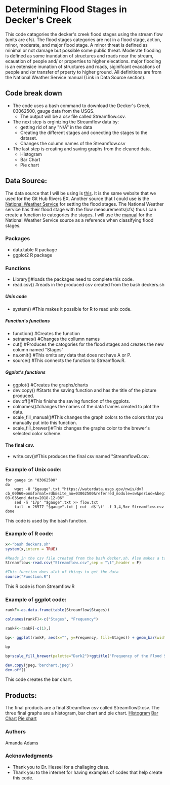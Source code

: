 
# Determining Flood Stages in Decker's Creek
This code catagories the decker's creek flood stages using the stream flow (units are cfs). The flood stages categories are not in a flood stage, action, minor, moderate, and major flood stage. A minor threat is defined as minimal or not damage but possible some public threat. Moderate flooding is defined as some inundation of structures and roads near the stream, ecauation of people and/ or properties to higher elecations. major flooding is an extensice inunation of structures and roads, siginifcant evacations of people and /or transfer of prperty to higher ground. All definitions are from the National Weather Service manual (Link in Data Source section).   



## Code break down
* The code uses a bash command to download the Decker's Creek, 03062500, gauge data from the USGS. 
	* The output will be a csv file called Streamflow.csv.
* The next step is orginizing the Streamflow data by:   
	* getting rid of any "N/A" in the data
	* Creating the different stages and conecting the stages to the dataset. 
	* Changes the column names of the Streamflow.csv
* The last step is creating and saving graphs from the cleaned data. 
	* Histogram 
	* Bar Chart
	* Pie chart

## Data Source:

The data source that I will be using is [this](https://waterdata.usgs.gov/wv/nwis/dv?cb_00060=on&format=rdb&site_no=03062500&referred_module=sw&period=&begin_date=1946-03-01&end_date=2018-12-15). It is the same website that we used for the Git Hub Rivers EX.  Another source that  I could use is the [National Weather Service](https://water.weather.gov/ahps2/hydrograph.php?gage=dckw2&wfo=pbz) for setting the flood stages. The National Weather service has their flood stage with the flow measurements(cfs) thus I can create a function to categories the stages.  I will use the [manual](http://www.nws.noaa.gov/directives/sym/pd01009050curr.pdf) for the National Weather Service source as a reference when classifying flood stages.


### Packages
* data.table R package
* ggplot2 R package 

### Functions
* Library()#loads the packages need to complete this code.
* read.csv() #reads in the produced csv created from the bash deckers.sh
##### Unix code
* system() #This makes it possible for R to read unix code. 
##### Function's functions
* function() #Creates the function 
* setnames() #Changes the collumn names 
* cut() #Produces the catogories for the flood stages and creates the new column named "Stages" 
* na.omit() #This omits any data that does not have A or P. 
* source() #This connects the function to Streamflow.R.
##### Ggplot's functions 
* ggplot() #Creates the graphs/charts
* dev.copy() #Starts the saving function and has the title of the picture produced.
* dev.off()#This finishs the saving function of the ggplots.
* colnames()#changes the names of the data frames created to plot the data. 
* scale_fill_manual()#This changes the graph colors to the colors that you manually put into this function. 
* scale_fill_brewer()#This changes the graphs color to the brewer's selected color scheme. 
#### The final csv.
* write.csv()#This produces the final csv named "StreamflowD.csv. 


### Example of Unix code:
```unix 
for gauge in "03062500"
do
	wget -O "$gauge".txt "https://waterdata.usgs.gov/nwis/dv?cb_00060=on&format=rdb&site_no=03062500&referred_module=sw&period=&begin_date=1946-03-03&end_date=2018-12-06"
	sed -n '17p' "$gauge".txt >> flow.txt
	tail -n 26577 "$gauge".txt | cut -d$'\t' -f 3,4,5>> Streamflow.csv
done

```
This code is used by the bash function. 


### Example of R code:
```r 
x<-"bash deckers.sh"
system(x,intern = TRUE)

#Reads in the csv file created from the bash decker.sh. Also makes a table from the csv. 
Streamflow<-read.csv("Streamflow.csv",sep = "\t",header = F)

#This function does alot of things to get the data 
source("Function.R")

```
This R code is from Streamflow.R 

### Example of ggplot code:
```r 
rankF<-as.data.frame(table(Streamflow$Stages))

colnames(rankF)<-c("Stages", "Frequency")

rankF<-rankF[-c(1),]

bp<- ggplot(rankF, aes(x="", y=Frequency, fill=Stages)) + geom_bar(width = 1, stat = "identity")

bp

bp+scale_fill_brewer(palette="Dark2")+ggtitle("Frequency of the Flood Stages")

dev.copy(jpeg,'barchart.jpeg')
dev.off()

```
This code creates the bar chart. 

## Products:
The final products are a final Streamflow csv called StreamflowD.csv. The three final graphs are a histogram, bar chart and pie chart. 
[Histogram](https://github.com/Blackcat56/Gaging_Flooding/blob/master/Output/Histogram.jpeg)
[Bar Chart](https://github.com/Blackcat56/Gaging_Flooding/blob/master/Output/barchart.jpeg)
[Pie chart](https://github.com/Blackcat56/Gaging_Flooding/blob/master/Output/PieChart.jpeg)


### Authors 

Amanda Adams

### Acknowledgments
* Thank you to Dr. Hessel for a challaging class. 
* Thank you to the internet for having examples of codes that help create this code. 
